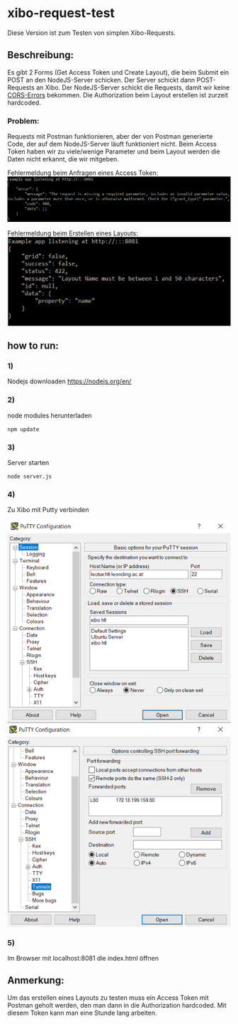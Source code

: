 # xibo-request-test
Diese Version ist zum Testen von simplen Xibo-Requests.

## Beschreibung:
Es gibt 2 Forms (Get Access Token und Create Layout), die beim Submit ein POST an den NodeJS-Server schicken. Der Server schickt dann POST-Requests an Xibo. Der NodeJS-Server schickt die Requests, damit wir keine [CORS-Errors](https://developer.mozilla.org/en-US/docs/Web/HTTP/CORS/Errors) bekommen. Die Authorization beim Layout erstellen ist zurzeit hardcoded.

### Problem:
Requests mit Postman funktionieren, aber der von Postman generierte Code, der auf dem NodeJS-Server läuft funktioniert nicht. Beim Access Token haben wir zu viele/wenige Parameter und beim Layout werden die Daten nicht erkannt, die wir mitgeben.

Fehlermeldung beim Anfragen eines Access Token:
![Access Token Error](/img/error1.PNG)

Fehlermeldung beim Erstellen eines Layouts:
![Create Layout Error](/img/error2.PNG)

## how to run:
### 1)
Nodejs downloaden
<https://nodejs.org/en/>
### 2)
node modules herunterladen

    npm update
### 3)
Server starten

    node server.js
### 4)
Zu Xibo mit Putty verbinden

![putty1](/img/putty1.PNG)
![putty2](/img/putty2.PNG)

### 5)
Im Browser mit localhost:8081 die index.html öffnen


## Anmerkung:
Um das erstellen eines Layouts zu testen muss ein Access Token mit Postman geholt werden, den man dann in die Authorization hardcoded. Mit diesem Token kann man eine Stunde lang arbeiten.
